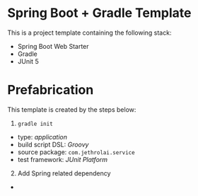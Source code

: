 # Spring Boot + Gradle Template
This is a project template containing the following stack:
- Spring Boot Web Starter
- Gradle
- JUnit 5

# Prefabrication
This template is created by the steps below:
1. `gradle init`
  - type: _application_
  - build script DSL: _Groovy_
  - source package: `com.jethrolai.service`
  - test framework: _JUnit Platform_
2. Add Spring related dependency
  - 
